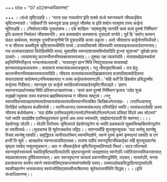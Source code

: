 +++
title = "07 x02सन्ध्याधिकरणम्"

+++
।।संध्ये सृष्टिराहहि।। 'नतत्र रथा नरथयोगा'इति वाक्ये संध्ये स्वप्नस्थाने जीवकर्तृकैव सृष्टिराम्नायते। 'सहिकर्ते'ति स्वप्नदृशं प्राक् प्रस्तुतं जीवमेव स इति शब्देन परामृश्य तस्य कर्तृत्वं श्रुतिराहहि।।।निर्मातारञ्चैके पुत्रादयश्च।। एके शाखिनः 'यएषसुप्तेषु जागार्ति कामं कामं पुरुषो निर्मिमाण' इति कामानां निर्मातारं जीवमामनंति। अत्र कामशब्देन काम्यमानाः पुत्रादयो वर्ण्यते। पूर्वं हि 'सर्वान् कामान् छंदतः प्रार्थयस्व, शतायुषः पुत्रपौत्रान्वृणीष्वे'ति पुत्रादयोहि कामाः प्रकृताः। अतो जीवएवात्र कर्तृत्वेनाभिधीयते। न च जीवस्य कथमीदृशं सृष़्टिसामर्थ्यमिति वाच्यं। प्रजापतिवाक्ये जीवस्यापि स्तयसङ्कल्पत्वादेराम्नानात्। नच तत्संसारदशायां तिरोहितमिति वाच्यं, मुक्ताविव स्वप्नदशायामाविर्भावादिति द्वाभ्यां सूत्राभ्यां" पूर्वपक्षे प्राप्त उच्यते-।।मायामात्रंतु कार्त्स्न्येनानभिव्यक्तस्वरूपत्वात्।। तुशब्दः पक्षं व्यावर्तयति। मायाशब्दोह्याश्चर्यत्वं प्रवृत्तिनिमित्तीकृत्य भगवत्संकल्पवाची। 'मायावयुनं ज्ञान'मिति निघंटुपाठाच्च मायाशब्दो ज्ञानरूपसङ्कल्पवचनः। मायामात्रं भगवत्संकल्पमात्रसृष्टम्। नतु जीवसृष्टमित्यर्थः। तत्र हेतुः कार्त्स्न्येनानभिव्यक्तस्वरूपत्वादिति। जीवस्य सत्यसंकल्पत्वादिब्राह्मरूपस्य प्रजापतिवाक्योदितस्य संसारदशायां सर्वात्मनाऽनभिव्यक्तत्वात् न तस्य कर्तृत्वसंभावनाऽपि। 'सहि कर्ते'ति हिशब्देन प्रसिद्धस्यैव कर्तृतया निर्देशात्। स्वप्नदृश एव कर्तृत्वे स्वाहितचोरव्याघ्रादेस्सृष्टिर्नोपपद्यते। 'इमान् स्वाप्नान्पदार्थानस्राक्ष'मिति प्रतिसन्धानप्रसंगाच्च। 'कामं कामं पुरुषो निर्मिमाण'इत्यत्र 'तदेव शुक्रं तद्ब्रह्मे'त्युक्त्या तस्य वचनस्य ब्रह्मविषयत्वाच्च न जीवस्य स्रष्टृत्वं।।ननु स्वाभाविकस्यापहतपाप्मत्वादेस्सत्यसंकल्पत्वपर्यंतस्यानभिव्यक्तिः किन्निबंधनेत्यत्राह- ।।पराभिध्यानात्तु तिरोहितं ततोह्यस्य बंधविपर्ययौ।। पराभिध्यानात् परमात्मसंकल्पात् तत्तिरोहितं भवति। तत्संकल्पादेवहि अस्य जीवस्य बंधोमोक्षश्च। 'यदा ह्येवैष एतस्मिन्नदृश्येऽनात्म्येऽनिरुक्तेऽनिलयनेऽभयं प्रतिष्ठां विंदते अथ सोऽभयं" गतो भवति यदाह्येवैष एतस्मिन्नुदरमंतरं कुरुते अथ तस्य भयंभवति, एषह्येवानंदयाती'ति श्रवणात्।।।।देहयोगाद्वा सोऽपि।। सोऽपि तिरोभावः सृष्टिकाले देहयोगाद्वारेण वा भवति प्रळयकाले सूक्ष्माचिच्छक्तियोगद्वारेण वा भवतीत्यर्थः।।।सूचकश्च हि श्रुतेराचक्षतेच तद्विदः।। स्वाप्नार्थोहि शुभाशुभसूचकः 'यदा कर्मसु काम्येषु स्त्रियं स्वप्नेषु पश्यति। समृद्धिंतत्र जानीयात्तस्मिन् स्वप्ननिदर्शने, स्वप्ने पुरुषं कृष्णं कृष्णदन्तं पश्यति स एनं हन्ती'ति श्रुतेः। आचक्षतेच स्वप्नाध्यायविदस्तथा। ततश्च यदीयं स्वप्नदृष्टिर्जीवकर्तृका तर्हि शुभसूचकानेव सृष्ट्वा पश्येत् नाशुभसूचकान्। अतः न जीवकर्तृकेयं सृष्टिरित्युभयलिंगपादे स्थितं। यदत्र परैरुच्यते स्वप्नसृष्टेस्सत्यत्वे रथादिसृष्टिवदादित्यादेरपि सृष्ट्यभ्युपगमे जाग्रद्दशावत् स्वप्नेऽपि ज्योतिरंतरव्यतिकरसत्त्वात् स्वप्रकाशत्वस्य दुर्विवेचतास्यात्। अतः स्वप्नदृष्टानां सत्यत्वं प्रकरणविरुद्धमिति, तदसत्। परमतेऽपि, मनसः प्रकाशकस्य सत्त्वेन स्वप्ने स्वयंज्योतिष्ट्वसाधनमसंगतमेवहि स्यात्। तस्माल्लोकप्रसिद्धादित्याद्यभावेऽपि स्वकीयज्ञानेन भासकत्वात् स्वयंज्योतिष्ट्वमस्तीत्यत्रैवास्याः श्रुतेस्तात्पर्यमिति सिद्धम्।। ।।इति संध्याधिकरणम्।।